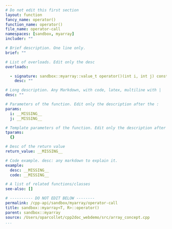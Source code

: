 ```yaml
---
# Do not edit this first section
layout: function
fancy_name: operator()
function_name: operator()
file_name: operator-call
namespaces: [sandbox, myarray]
includer: ""

# Brief description. One line only.
brief: ""

# List of overloads. Edit only the desc
overloads:

  - signature: sandbox::myarray::value_t operator()(int i, int j) const
    desc: ""

# Long description. Any Markdown, with code, latex, multiline with |
desc: ""

# Parameters of the function. Edit only the description after the :
params:
  i: __MISSING__
  j: __MISSING__

# Template parameters of the function. Edit only the description after the :
tparams:
  {}

# Desc of the return value
return_value: __MISSING__

# Code example. desc: any markdown to explain it.
example:
  desc: __MISSING__
  code: __MISSING__

# A list of related functions/classes
see-also: []

# ---------- DO NOT EDIT BELOW --------
permalink: /cpp-api/sandbox/myarray/operator-call
title: sandbox::myarray<T, R>::operator()
parent: sandbox::myarray
source: /Users/oparcollet/cpp2doc_webdemo/src/array_concept.cpp
...
```


